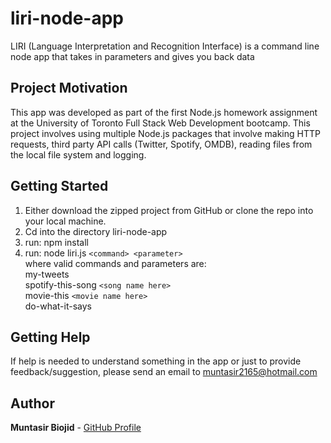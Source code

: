 # liri-node-app

LIRI (Language Interpretation and Recognition Interface) is a command line node app that takes in parameters and gives you back data

## Project Motivation

This app was developed as part of the first Node.js homework assignment at the University of Toronto Full Stack Web Development bootcamp. This project involves using multiple Node.js packages that involve making HTTP requests, third party API calls (Twitter, Spotify, OMDB), reading files from the local file system and logging.

## Getting Started

1) Either download the zipped project from GitHub or clone the repo into your local machine.
2) Cd into the directory liri-node-app
3) run: npm install
4) run: node liri.js `<command> <parameter>`  
	where valid commands and parameters are:  
	    my-tweets  
	    spotify-this-song `<song name here>`  
	    movie-this `<movie name here>`  
	    do-what-it-says  

## Getting Help

If help is needed to understand something in the app or just to provide feedback/suggestion, please send an email to muntasir2165@hotmail.com

## Author

**Muntasir Biojid** - [GitHub Profile](https://github.com/muntasir2165)